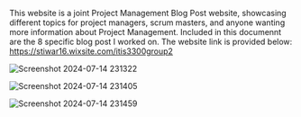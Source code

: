 This website is a joint Project Management Blog Post website, showcasing different topics for project managers, scrum masters, and anyone wanting more information about Project Management.
Included in this documennt are the 8 specific blog post I worked on.
The website link is provided below: https://stiwar16.wixsite.com/itis3300group2


![Screenshot 2024-07-14 231322](https://github.com/user-attachments/assets/05795405-0c07-414c-93e7-8d78f10f3967)

![Screenshot 2024-07-14 231405](https://github.com/user-attachments/assets/ee19b061-3f68-43be-aad3-32a56341a96d)

![Screenshot 2024-07-14 231459](https://github.com/user-attachments/assets/93f191b7-065f-47a1-9204-51481ff93989)



